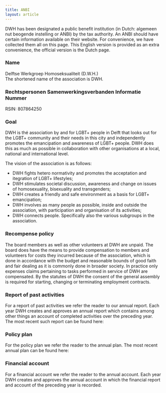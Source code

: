 ```yaml
---
title: ANBI
layout: article
---
```


DWH has been designated a public benefit institution (in Dutch: algemeen nut beogende instelling or ANBI) by the
tax authority. An ANBI should have certain information available on their website. For convenience, we have
collected them all on this page. This English version is provided as an extra convenience, the official version is
the Dutch page.

### Name
Delftse Werkgroep Homoseksualiteit (D.W.H.)<br />
The shortened name of the association is DWH.

### Rechtspersonen Samenwerkingsverbanden Informatie Nummer
RSIN: 807864250

### Goal
  DWH is thé association by and for LGBT+ people in Delft that looks out for the LGBT+ community and their needs in
this city and independently promotes the emancipation and awareness of LGBT+ people. DWH does this as much as
possible in collaboration with other organisations at a local, national and international level.

The vision of the association is as follows:
- DWH fights hetero normativity and promotes the acceptation and itegration of LGBT+ lifestyles;
- DWH stimulates societal discussion, awareness and change on issues of homosexuality, bisexuality and
  transgenders;
- DWH creates a friendly and safe environment as a basis for LGBT+ emancipation;
- DWH involves as many people as possible, inside and outside the association, with participation and
  organisation of its activities;
- DWH connects people. Specifically also the various subgroups in the association.

### Recompense policy
The board members as well as other volunteers at DWH are unpaid. The board does have the means to provide
compensation to members and volunteers for costs they incurred because of the association, which is done in
accordance with the budget and reasonable bounds of good faith and fair dealing as it is commonly done in broader
society. In practice only expenses claims pertaining to tasks performed in service of DWH are compensated.
By the statutes of DWH the consent of the general assembly is required for starting, changing or terminating
employment contracts.

### Report of past activities
For a report of past activities we refer the reader to our annual report. Each year DWH creates and approves an
annual report which contains among other things an account of completed activities over the preceding year.
The most recent such report can be found here:

<FilesList folder-id="1SEhPdLmDC-MxwcqiRnaMlAcvoPgnq16a"></FilesList>

### Policy plan
For the policy plan we refer the reader to the annual plan. The most recent annual plan can be found here:

<FilesList folder-id="1Y_3eX7L6RKOnFMCi1m3YP4Dkwc9Ibw2Y"></FilesList>

### Financial account
For a financial account we refer the reader to the annual account. Each year DWH creates and approves the annual
account in which the financial report and account of the preceding year is recorded.

<FilesList folder-id="1wOt93uBOFba4lHrf6In1YZJPzT4L9Doi"></FilesList>

